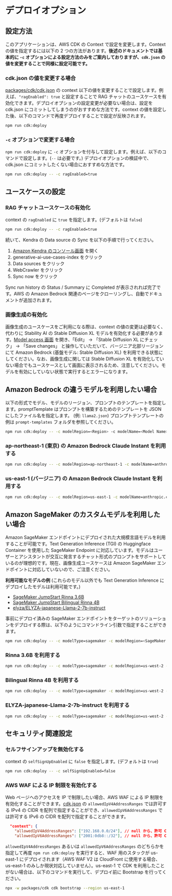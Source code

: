 # デプロイオプション

## 設定方法

このアプリケーションは、AWS CDK の Context で設定を変更します。Context の値を指定するには以下の 2 つの方法があります。**後述のドキュメントでは基本的に `-c` オプションによる設定方法のみをご案内しておりますが、`cdk.json` の値を変更することで同様に設定可能です。**

### cdk.json の値を変更する場合

[packages/cdk/cdk.json](/packages/cdk/cdk.json) の context 以下の値を変更することで設定します。例えば、`"ragEnabled": true` と設定することで RAG チャットのユースケースを有効化できます。デプロイオプションの設定変更が必要ない場合は、設定を cdk.json にコミットしてしまうのがおすすめな方法です。context の値を設定した後、以下のコマンドで再度デプロイすることで設定が反映されます。

```bash
npm run cdk:deploy
```

### `-c` オプションで変更する場合

`npm run cdk:deploy` に `-c` オプションを付与して設定します。例えば、以下のコマンドで設定します。(`--` は必要です。) デプロイオプションの検証中で、cdk.json にコミットしたくない場合におすすめな方法です。

```bash
npm run cdk:deploy -- -c ragEnabled=true
```

## ユースケースの設定

### RAG チャットユースケースの有効化

context の `ragEnabled` に `true` を指定します。(デフォルトは `false`)

```bash
npm run cdk:deploy -- -c ragEnabled=true
```

続いて、Kendra の Data source の Sync を以下の手順で行ってください。

1. [Amazon Kendra のコンソール画面](https://console.aws.amazon.com/kendra/home) を開く
1. generative-ai-use-cases-index をクリック
1. Data sources をクリック
1. WebCrawler をクリック
1. Sync now をクリック

Sync run history の Status / Summary に Completed が表示されれば完了です。AWS の Amazon Bedrock 関連のページをクローリングし、自動でドキュメントが追加されます。

### 画像生成の有効化

画像生成のユースケースをご利用になる際は、context の値の変更は必要なく、代わりに Stability AI の Stable Diffusion XL モデルを有効化する必要があります。[Model access 画面](https://us-east-1.console.aws.amazon.com/bedrock/home?region=us-east-1#/modelaccess) を開き、「Edit」 → 「Stable Diffusion XL にチェック」 → 「Save changes」 と操作していただいて、バージニア北部リージョンにて Amazon Bedrock (基盤モデル: Stable Diffusion XL) を利用できる状態にしてください。なお、画像生成に関しては Stable Diffusion XL を有効化していない場合でもユースケースとして画面に表示されるため、注意してください。モデルを有効にしていない状態で実行するとエラーになります。

## Amazon Bedrock の違うモデルを利用したい場合

以下の形式でモデル、モデルのリージョン、プロンプトのテンプレートを指定します。promptTemplate はプロンプトを構築するためのテンプレートを JSON にしたファイル名を指定します。 (例: `llama2.json`) プロンプトテンプレートの例は `prompt-templates` フォルダを参照してください。

```bash
npm run cdk:deploy -- -c modelRegion=<Region> -c modelName=<Model Name> -c promptTemplate=<Prompt Tempalte File>
```

### ap-northeast-1 (東京) の Amazon Bedrock Claude Instant を利用する

```bash
npm run cdk:deploy -- -c modelRegion=ap-northeast-1 -c modelName=anthropic.claude-instant-v1 -c promptTemplate=claude.json
```

### us-east-1 (バージニア) の Amazon Bedrock Claude Instant を利用する

```bash
npm run cdk:deploy -- -c modelRegion=us-east-1 -c modelName=anthropic.claude-instant-v1 -c promptTemplate=claude.json
```

## Amazon SageMaker のカスタムモデルを利用したい場合

Amazon SageMaker エンドポイントにデプロイされた大規模言語モデルを利用することが可能です。Text Generation Inference (TGI) の Huggingface Container を使用した SageMaker Endpoint に対応しています。モデルはユーザーとアシスタントが交互に発言するチャット形式のプロンプトをサポートしているのが理想的です。現在、画像生成ユースケースは Amazon SageMaker エンドポイントに対応していないので、ご注意ください。

**利用可能なモデルの例** (これらのモデル以外でも Text Generation Inference にデプロイしたモデルは利用可能です。)
 - [SageMaker JumpStart Rinna 3.6B](https://aws.amazon.com/jp/blogs/news/generative-ai-rinna-japanese-llm-on-amazon-sagemaker-jumpstart/)
 - [SageMaker JumpStart Bilingual Rinna 4B](https://aws.amazon.com/jp/blogs/news/generative-ai-rinna-japanese-llm-on-amazon-sagemaker-jumpstart/)
 - [elyza/ELYZA-japanese-Llama-2-7b-instruct](https://github.com/aws-samples/aws-ml-jp/blob/f57da0343d696d740bb980dc16ebf28b1221f90e/tasks/generative-ai/text-to-text/fine-tuning/instruction-tuning/Transformers/Elyza_Inference_TGI_ja.ipynb)

事前にデプロイ済みの SageMaker エンドポイントをターゲットのソリューションをデプロイする際は、以下のようにコマンドライン引数で指定することができます。

```bash
npm run cdk:deploy -- -c modelType=sagemaker -c modelRegion=<SageMaker Endpoint Region> -c modelName=<SageMaker Endpoint Name> -c promptTemplate=<Prompt Template File>
```

### Rinna 3.6B を利用する

```bash
npm run cdk:deploy -- -c modelType=sagemaker -c modelRegion=us-west-2 -c modelName=jumpstart-dft-hf-llm-rinna-3-6b-instruction-ppo-bf16 -c promptTemplate=rinna.json
```

### Bilingual Rinna 4B を利用する

```bash
npm run cdk:deploy -- -c modelType=sagemaker -c modelRegion=us-west-2 -c modelName=jumpstart-dft-bilingual-rinna-4b-instruction-ppo-bf16 -c promptTemplate=bilingualRinna.json
```

### ELYZA-japanese-Llama-2-7b-instruct を利用する

```bash
npm run cdk:deploy -- -c modelType=sagemaker -c modelRegion=us-west-2 -c modelName=elyza-7b-inference -c promptTemplate=llama2.json
```

## セキュリティ関連設定

### セルフサインアップを無効化する

context の `selfSignUpEnabled` に `false` を指定します。(デフォルトは `true`)

```bash
npm run cdk:deploy -- -c selfSignUpEnabled=false
```

### AWS WAF による IP 制限を有効化する

Web ページへのアクセスを IP で制限したい場合、AWS WAF による IP 制限を有効化することができます。[cdk.json](./packages/cdk/cdk.json) の `allowedIpV4AddressRanges` では許可する IPv4 の CIDR を配列で指定することができ、`allowedIpV6AddressRanges` では許可する IPv6 の CIDR を配列で指定することができます。

```json
  "context": {
    "allowedIpV4AddressRanges": ["192.168.0.0/24"], // null から、許可 CIDR リストを指定することで有効化
    "allowedIpV6AddressRanges": ["2001:0db8::/32"], // null から、許可 CIDR リストを指定することで有効化
```

`allowedIpV4AddressRanges` あるいは `allowedIpV6AddressRanges` のどちらかを指定して再度 `npm run cdk:deploy` を実行すると、WAF 用のスタックが us-east-1 にデプロイされます（AWS WAF V2 は CloudFront に使用する場合、us-east-1 のみしか現状対応していません）。us-east-1 で CDK を利用したことがない場合は、以下のコマンドを実行して、デプロイ前に Bootstrap を行ってください。

```bash
npx -w packages/cdk cdk bootstrap --region us-east-1
```
